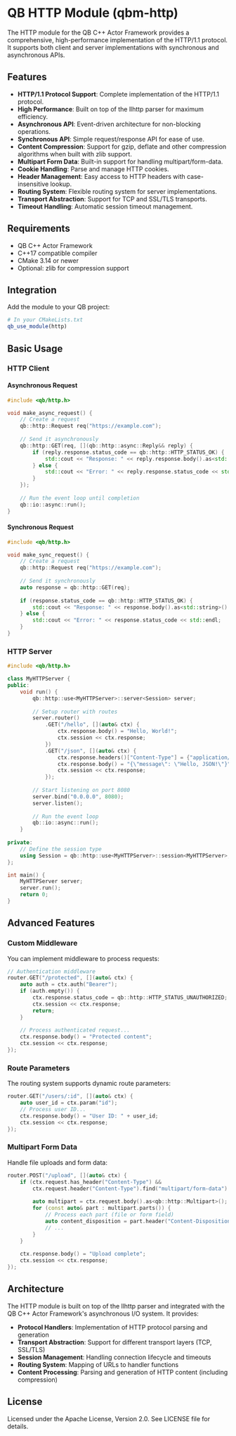 # QB HTTP Module (qbm-http)

The HTTP module for the QB C++ Actor Framework provides a comprehensive, high-performance implementation of the HTTP/1.1 protocol. It supports both client and server implementations with synchronous and asynchronous APIs.

## Features

- **HTTP/1.1 Protocol Support**: Complete implementation of the HTTP/1.1 protocol.
- **High Performance**: Built on top of the llhttp parser for maximum efficiency.
- **Asynchronous API**: Event-driven architecture for non-blocking operations.
- **Synchronous API**: Simple request/response API for ease of use.
- **Content Compression**: Support for gzip, deflate and other compression algorithms when built with zlib support.
- **Multipart Form Data**: Built-in support for handling multipart/form-data.
- **Cookie Handling**: Parse and manage HTTP cookies.
- **Header Management**: Easy access to HTTP headers with case-insensitive lookup.
- **Routing System**: Flexible routing system for server implementations.
- **Transport Abstraction**: Support for TCP and SSL/TLS transports.
- **Timeout Handling**: Automatic session timeout management.

## Requirements

- QB C++ Actor Framework
- C++17 compatible compiler
- CMake 3.14 or newer
- Optional: zlib for compression support

## Integration

Add the module to your QB project:

```cmake
# In your CMakeLists.txt
qb_use_module(http)
```

## Basic Usage

### HTTP Client

#### Asynchronous Request

```cpp
#include <qb/http.h>

void make_async_request() {
    // Create a request
    qb::http::Request req("https://example.com");
    
    // Send it asynchronously
    qb::http::GET(req, [](qb::http::async::Reply&& reply) {
        if (reply.response.status_code == qb::http::HTTP_STATUS_OK) {
            std::cout << "Response: " << reply.response.body().as<std::string>() << std::endl;
        } else {
            std::cout << "Error: " << reply.response.status_code << std::endl;
        }
    });
    
    // Run the event loop until completion
    qb::io::async::run();
}
```

#### Synchronous Request

```cpp
#include <qb/http.h>

void make_sync_request() {
    // Create a request
    qb::http::Request req("https://example.com");
    
    // Send it synchronously
    auto response = qb::http::GET(req);
    
    if (response.status_code == qb::http::HTTP_STATUS_OK) {
        std::cout << "Response: " << response.body().as<std::string>() << std::endl;
    } else {
        std::cout << "Error: " << response.status_code << std::endl;
    }
}
```

### HTTP Server

```cpp
#include <qb/http.h>

class MyHTTPServer {
public:
    void run() {
        qb::http::use<MyHTTPServer>::server<Session> server;
        
        // Setup router with routes
        server.router()
            .GET("/hello", [](auto& ctx) {
                ctx.response.body() = "Hello, World!";
                ctx.session << ctx.response;
            })
            .GET("/json", [](auto& ctx) {
                ctx.response.headers()["Content-Type"] = {"application/json"};
                ctx.response.body() = "{\"message\": \"Hello, JSON!\"}";
                ctx.session << ctx.response;
            });
            
        // Start listening on port 8080
        server.bind("0.0.0.0", 8080);
        server.listen();
        
        // Run the event loop
        qb::io::async::run();
    }
    
private:
    // Define the session type
    using Session = qb::http::use<MyHTTPServer>::session<MyHTTPServer>;
};

int main() {
    MyHTTPServer server;
    server.run();
    return 0;
}
```

## Advanced Features

### Custom Middleware

You can implement middleware to process requests:

```cpp
// Authentication middleware
router.GET("/protected", [](auto& ctx) {
    auto auth = ctx.auth("Bearer");
    if (auth.empty()) {
        ctx.response.status_code = qb::http::HTTP_STATUS_UNAUTHORIZED;
        ctx.session << ctx.response;
        return;
    }
    
    // Process authenticated request...
    ctx.response.body() = "Protected content";
    ctx.session << ctx.response;
});
```

### Route Parameters

The routing system supports dynamic route parameters:

```cpp
router.GET("/users/:id", [](auto& ctx) {
    auto user_id = ctx.param("id");
    // Process user ID...
    ctx.response.body() = "User ID: " + user_id;
    ctx.session << ctx.response;
});
```

### Multipart Form Data

Handle file uploads and form data:

```cpp
router.POST("/upload", [](auto& ctx) {
    if (ctx.request.has_header("Content-Type") && 
        ctx.request.header("Content-Type").find("multipart/form-data") != std::string::npos) {
        
        auto multipart = ctx.request.body().as<qb::http::Multipart>();
        for (const auto& part : multipart.parts()) {
            // Process each part (file or form field)
            auto content_disposition = part.header("Content-Disposition");
            // ...
        }
    }
    
    ctx.response.body() = "Upload complete";
    ctx.session << ctx.response;
});
```

## Architecture

The HTTP module is built on top of the llhttp parser and integrated with the QB C++ Actor Framework's asynchronous I/O system. It provides:

- **Protocol Handlers**: Implementation of HTTP protocol parsing and generation
- **Transport Abstraction**: Support for different transport layers (TCP, SSL/TLS)
- **Session Management**: Handling connection lifecycle and timeouts
- **Routing System**: Mapping of URLs to handler functions
- **Content Processing**: Parsing and generation of HTTP content (including compression)

## License

Licensed under the Apache License, Version 2.0. See LICENSE file for details.